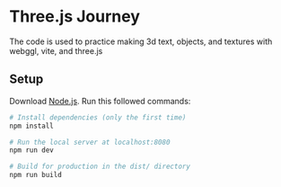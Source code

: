 # Three.js Journey

The code is used to practice making 3d text, objects, and textures with webggl, vite, and three.js

## Setup
Download [Node.js](https://nodejs.org/en/download/).
Run this followed commands:

``` bash
# Install dependencies (only the first time)
npm install

# Run the local server at localhost:8080
npm run dev

# Build for production in the dist/ directory
npm run build
```
